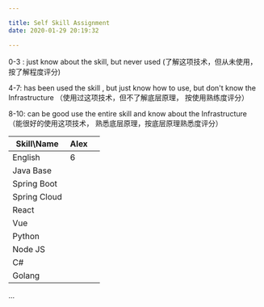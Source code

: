 ```yaml
---

title: Self Skill Assignment
date: 2020-01-29 20:19:32

---
```


0-3 : just know about the skill, but never used (了解这项技术，但从未使用， 按了解程度评分)

4-7: has been used the skill , but just know how to use, but don't know the Infrastructure （使用过这项技术，但不了解底层原理， 按使用熟练度评分）

8-10: can be good use the entire skill and know about the Infrastructure （能很好的使用这项技术， 熟悉底层原理，按底层原理熟悉度评分）

|Skill\Name| Alex| |
|--|--|--|
|English  | 6 | |
|Java Base|||
|Spring Boot|||
|Spring Cloud|||
|React|||
|Vue|||
|Python|||
|Node JS|||
|C#|||
|Golang|||

...
